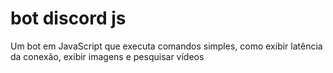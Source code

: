 # bot discord js
 Um bot em JavaScript que executa comandos simples, como exibir latência da conexão, exibir imagens e pesquisar vídeos
